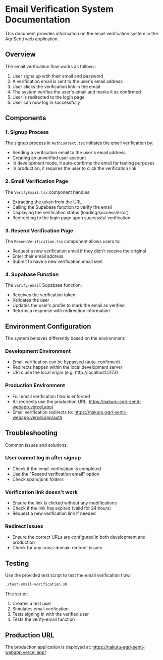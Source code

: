 # Email Verification System Documentation

This document provides information on the email verification system in the AgriSenti web application.

## Overview

The email verification flow works as follows:

1. User signs up with their email and password
2. A verification email is sent to the user's email address
3. User clicks the verification link in the email
4. The system verifies the user's email and marks it as confirmed
5. User is redirected to the login page
6. User can now log in successfully

## Components

### 1. Signup Process

The signup process in `AuthContext.tsx` initiates the email verification by:

- Sending a verification email to the user's email address
- Creating an unverified user account
- In development mode, it auto-confirms the email for testing purposes
- In production, it requires the user to click the verification link

### 2. Email Verification Page

The `VerifyEmail.tsx` component handles:

- Extracting the token from the URL
- Calling the Supabase function to verify the email
- Displaying the verification status (loading/success/error)
- Redirecting to the login page upon successful verification

### 3. Resend Verification Page

The `ResendVerification.tsx` component allows users to:

- Request a new verification email if they didn't receive the original
- Enter their email address
- Submit to have a new verification email sent

### 4. Supabase Function

The `verify-email` Supabase function:

- Receives the verification token
- Validates the user
- Updates the user's profile to mark the email as verified
- Returns a response with redirection information

## Environment Configuration

The system behaves differently based on the environment:

### Development Environment

- Email verification can be bypassed (auto-confirmed)
- Redirects happen within the local development server
- URLs use the local origin (e.g. http://localhost:5173)

### Production Environment

- Full email verification flow is enforced
- All redirects use the production URL: https://nakuru-agri-senti-webapp.vercel.app/
- Email verification redirects to: https://nakuru-agri-senti-webapp.vercel.app/auth

## Troubleshooting

Common issues and solutions:

### User cannot log in after signup

- Check if the email verification is completed
- Use the "Resend verification email" option
- Check spam/junk folders

### Verification link doesn't work

- Ensure the link is clicked without any modifications
- Check if the link has expired (valid for 24 hours)
- Request a new verification link if needed

### Redirect issues

- Ensure the correct URLs are configured in both development and production
- Check for any cross-domain redirect issues

## Testing

Use the provided test script to test the email verification flow:

```bash
./test-email-verification.sh
```

This script:
1. Creates a test user
2. Simulates email verification
3. Tests signing in with the verified user
4. Tests the verify-email function

## Production URL

The production application is deployed at:
https://nakuru-agri-senti-webapp.vercel.app/
